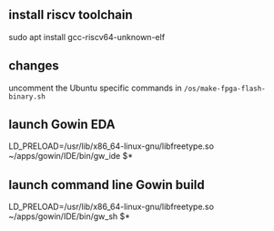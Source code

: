 ## install riscv toolchain
sudo apt install gcc-riscv64-unknown-elf

## changes
uncomment the Ubuntu specific commands in `/os/make-fpga-flash-binary.sh`

## launch Gowin EDA
LD_PRELOAD=/usr/lib/x86_64-linux-gnu/libfreetype.so ~/apps/gowin/IDE/bin/gw_ide $*

## launch command line Gowin build
LD_PRELOAD=/usr/lib/x86_64-linux-gnu/libfreetype.so ~/apps/gowin/IDE/bin/gw_sh $*

